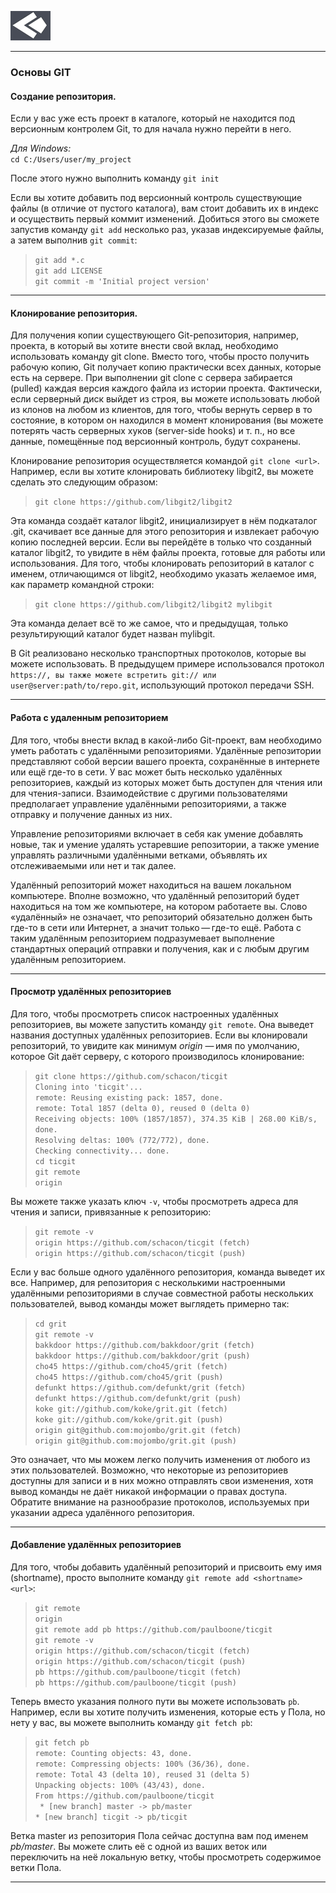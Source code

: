 [![](./assets/test%20bitti.png)](./readme.md "К содержанию")

---
### Основы GIT

#### Создание репозитория.

Если у вас уже есть проект в каталоге, который не находится под версионным контролем
Git, то для начала нужно перейти в него.

*Для Windows:*  
`cd C:/Users/user/my_project`  

После этого нужно выполнить команду `git init`

Если вы хотите добавить под версионный контроль существующие файлы (в отличие от
пустого каталога), вам стоит добавить их в индекс и осуществить первый коммит
изменений. Добиться этого вы сможете запустив команду `git add` несколько раз, указав
индексируемые файлы, а затем выполнив `git commit`:

>`git add *.c`  
`git add LICENSE`  
`git commit -m 'Initial project version'`

---

#### Клонирование репозитория.

Для получения копии существующего Git-репозитория, например, проекта, в который вы
хотите внести свой вклад, необходимо использовать команду git clone. Вместо того, чтобы просто
получить рабочую копию, Git получает копию практически всех данных, которые есть на
сервере. При выполнении git clone с сервера забирается (pulled) каждая версия каждого
файла из истории проекта. Фактически, если серверный диск выйдет из строя, вы можете
использовать любой из клонов на любом из клиентов, для того, чтобы вернуть сервер в то
состояние, в котором он находился в момент клонирования (вы можете потерять часть
серверных хуков (server-side hooks) и т. п., но все данные, помещённые под версионный
контроль, будут сохранены.

Клонирование репозитория осуществляется командой `git clone <url>`. Например, если вы
хотите клонировать библиотеку libgit2, вы можете сделать это следующим образом:
> `git clone https://github.com/libgit2/libgit2`


Эта команда создаёт каталог libgit2, инициализирует в нём подкаталог .git, скачивает все
данные для этого репозитория и извлекает рабочую копию последней версии. Если вы
перейдёте в только что созданный каталог libgit2, то увидите в нём файлы проекта,
готовые для работы или использования. Для того, чтобы клонировать репозиторий в
каталог с именем, отличающимся от libgit2, необходимо указать желаемое имя, как
параметр командной строки:
> `git clone https://github.com/libgit2/libgit2 mylibgit`

Эта команда делает всё то же самое, что и предыдущая, только результирующий каталог
будет назван mylibgit.

В Git реализовано несколько транспортных протоколов, которые вы можете использовать. В
предыдущем примере использовался протокол `https://, вы также можете встретить git://
или user@server:path/to/repo.git`, использующий протокол передачи SSH. 

---
#### Работа с удаленным репозиторием

Для того, чтобы внести вклад в какой-либо Git-проект, вам необходимо уметь работать с
удалёнными репозиториями. Удалённые репозитории представляют собой версии вашего
проекта, сохранённые в интернете или ещё где-то в сети. У вас может быть несколько
удалённых репозиториев, каждый из которых может быть доступен для чтения или для
чтения-записи. Взаимодействие с другими пользователями предполагает управление
удалёнными репозиториями, а также отправку и получение данных из них.

 Управление
репозиториями включает в себя как умение добавлять новые, так и умение удалять
устаревшие репозитории, а также умение управлять различными удалёнными ветками,
объявлять их отслеживаемыми или нет и так далее. 

Удалённый репозиторий может находиться на вашем локальном компьютере.
Вполне возможно, что удалённый репозиторий будет находиться на том же
компьютере, на котором работаете вы. Слово «удалённый» не означает, что
репозиторий обязательно должен быть где-то в сети или Интернет, а значит
только — где-то ещё. Работа с таким удалённым репозиторием
подразумевает выполнение стандартных операций отправки и получения,
как и с любым другим удалённым репозиторием.

---

#### Просмотр удалённых репозиториев
Для того, чтобы просмотреть список настроенных удалённых репозиториев, вы можете
запустить команду `git remote`. Она выведет названия доступных удалённых репозиториев.
Если вы клонировали репозиторий, то увидите как минимум *origin* — имя по умолчанию,
которое Git даёт серверу, с которого производилось клонирование:  
>`git clone https://github.com/schacon/ticgit`  
`Cloning into 'ticgit'...`  
`remote: Reusing existing pack: 1857, done.`  
`remote: Total 1857 (delta 0), reused 0 (delta 0)`  
`Receiving objects: 100% (1857/1857), 374.35 KiB | 268.00 KiB/s, done.`  
`Resolving deltas: 100% (772/772), done.`  
`Checking connectivity... done.`  
`cd ticgit`  
`git remote`  
`origin`

Вы можете также указать ключ `-v`, чтобы просмотреть адреса для чтения и записи,
привязанные к репозиторию:

> `git remote -v`  
`origin https://github.com/schacon/ticgit (fetch)`  
`origin https://github.com/schacon/ticgit (push)`

Если у вас больше одного удалённого репозитория, команда выведет их все. Например, для
репозитория с несколькими настроенными удалёнными репозиториями в случае
совместной работы нескольких пользователей, вывод команды может выглядеть примерно
так:

> `cd grit`  
`git remote -v`  
`bakkdoor https://github.com/bakkdoor/grit (fetch)`  
`bakkdoor https://github.com/bakkdoor/grit (push)`  
`cho45 https://github.com/cho45/grit (fetch)`  
`cho45 https://github.com/cho45/grit (push)`  
`defunkt https://github.com/defunkt/grit (fetch)`  
`defunkt https://github.com/defunkt/grit (push)`  
`koke git://github.com/koke/grit.git (fetch)`  
`koke git://github.com/koke/grit.git (push)`  
`origin git@github.com:mojombo/grit.git (fetch)`  
`origin git@github.com:mojombo/grit.git (push)`


Это означает, что мы можем легко получить изменения от любого из этих пользователей.
Возможно, что некоторые из репозиториев доступны для записи и в них можно отправлять
свои изменения, хотя вывод команды не даёт никакой информации о правах доступа.  
Обратите внимание на разнообразие протоколов, используемых при указании адреса
удалённого репозитория.

---

#### Добавление удалённых репозиториев
 Для того, чтобы добавить
удалённый репозиторий и присвоить ему имя (shortname), просто выполните команду `git
remote add <shortname> <url>`:

>`git remote`  
`origin`  
`git remote add pb https://github.com/paulboone/ticgit`  
`git remote -v`  
`origin https://github.com/schacon/ticgit (fetch)`  
`origin https://github.com/schacon/ticgit (push)`  
`pb https://github.com/paulboone/ticgit (fetch)`  
`pb https://github.com/paulboone/ticgit (push)`

Теперь вместо указания полного пути вы можете использовать `pb`.  
Например, если вы
хотите получить изменения, которые есть у Пола, но нету у вас, вы можете выполнить
команду `git fetch pb`:

> `git fetch pb`  
`remote: Counting objects: 43, done.`  
`remote: Compressing objects: 100% (36/36), done.`  
`remote: Total 43 (delta 10), reused 31 (delta 5)`  
`Unpacking objects: 100% (43/43), done.`  
`From https://github.com/paulboone/ticgit `  
` * [new branch] master -> pb/master`  
` * [new branch] ticgit -> pb/ticgit `



Ветка master из репозитория Пола сейчас доступна вам под именем *pb/master*. Вы можете
слить её с одной из ваших веток или переключить на неё локальную ветку, чтобы
просмотреть содержимое ветки Пола. 

---